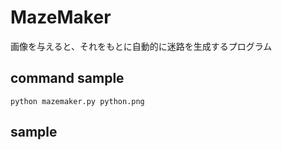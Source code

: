# MazeMaker
画像を与えると、それをもとに自動的に迷路を生成するプログラム

## command sample
 `python mazemaker.py python.png `
 
## sample
